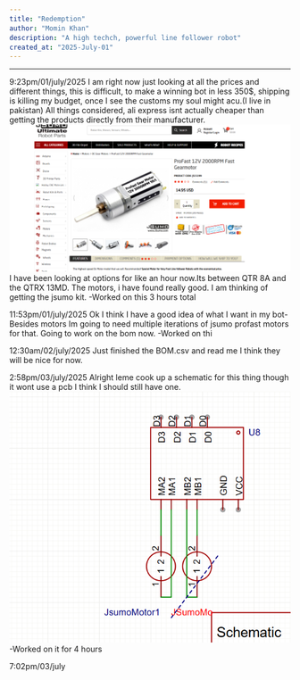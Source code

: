 ```yaml
---
title: "Redemption"
author: "Momin Khan"
description: "A high techch, powerful line follower robot"
created_at: "2025-July-01"
---
```



---
9:23pm/01/july/2025
I am right now just looking at all the prices and different things, this is difficult, to make a winning bot in less 350$, shipping is killing my budget, once I see the customs my soul might acu.(I live in pakistan) All things considered, ali express isnt actually cheaper than getting the products directly from their manufacturer. ![alt text](image.png)
I have been looking at options for like an hour now.Its between QTR 8A and the QTRX 13MD. The motors, i have found really good. I am thinking of getting the jsumo kit.
-Worked on this 3 hours total

11:53pm/01/july/2025
Ok I think I have a good idea of what I want in my bot-Besides motors Im going to need multiple iterations of jsumo profast motors for that. Going to work on the bom now.
-Worked on thi

12:30am/02/july/2025
Just finished the BOM.csv and read me I think they will be nice for now.

2:58pm/03/july/2025
Alright leme cook up a schematic for this thing though it wont use a pcb I think I should still have one.![alt text](image-1.png)
-Worked on it for 4 hours

7:02pm/03/july
